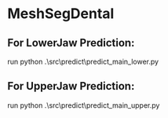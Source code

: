 # MeshSegDental

## For LowerJaw Prediction:
run python .\src\predict\predict_main_lower.py


## For UpperJaw Prediction:
run python .\src\predict\predict_main_upper.py
